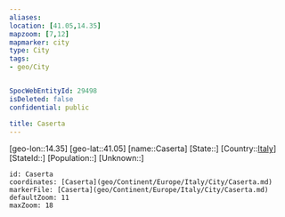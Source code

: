 ```yaml
---
aliases: 
location: [41.05,14.35]
mapzoom: [7,12] 
mapmarker: city 
type: City
tags:
- geo/City


SpocWebEntityId: 29498
isDeleted: false
confidential: public

title: Caserta
---
```

[geo-lon::14.35]
[geo-lat::41.05]
[name::Caserta]
[State::]
[Country::[Italy](geo/Continent/Europe/Italy.md)]
[StateId::]
[Population::]
[Unknown::]


```leaflet
id: Caserta
coordinates: [Caserta](geo/Continent/Europe/Italy/City/Caserta.md)
markerFile: [Caserta](geo/Continent/Europe/Italy/City/Caserta.md)
defaultZoom: 11 
maxZoom: 18
```


